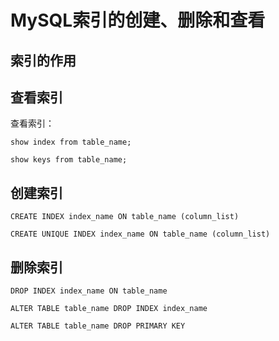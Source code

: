 # MySQL索引的创建、删除和查看

## 索引的作用

## 查看索引

查看索引：

```
show index from table_name;

show keys from table_name;
```

## 创建索引

```
CREATE INDEX index_name ON table_name (column_list)

CREATE UNIQUE INDEX index_name ON table_name (column_list)
```

## 删除索引

```
DROP INDEX index_name ON table_name

ALTER TABLE table_name DROP INDEX index_name

ALTER TABLE table_name DROP PRIMARY KEY
```



